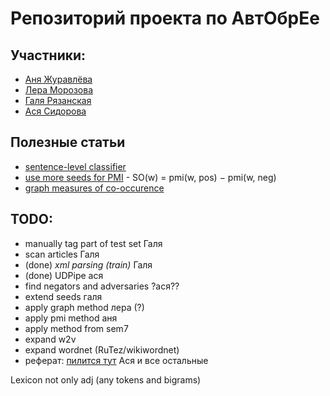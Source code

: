 # Репозиторий проекта по АвтОбрЕе
## Участники:
- [Аня Журавлёва](https://github.com/AnnaZhuravleva)
- [Лера Морозова](https://github.com/leramorozova)
- [Галя Рязанская](https://github.com/flying-bear/)
- [Ася Сидорова](https://github.com/SerasLain)
## Полезные статьи
- [sentence-level classifier](https://www.aclweb.org/anthology/C14-1018.pdf)
- [use more seeds for PMI](https://www.aclweb.org/anthology/C16-1147.pdf) - SO(w) = pmi(w, pos) − pmi(w, neg)
- [graph measures of co-occurence](http://www.dialog-21.ru/media/3388/dubatovkaaetal.pdf)

## TODO:
- manually tag part of test set Галя
- scan articles Галя
- (done) _xml parsing (train)_ Галя
- (done) UDPipe ася
- find negators and adversaries ?ася??
- extend seeds галя
- apply graph method лера (?)
- apply pmi method аня
- apply method from sem7
- expand w2v
- expand wordnet (RuTez/wikiwordnet)
- реферат: [пилится тут](https://docs.google.com/document/d/1Jw6Pq2_npgSXZfwNE-xQ6zGojZtvn960ngNLisqNv8A/edit?usp=sharing) Ася и все остальные

Lexicon not only adj (any tokens and bigrams)
